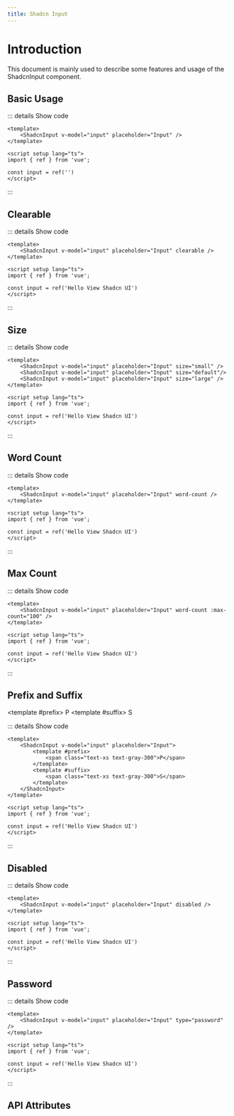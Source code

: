 ```yaml
---
title: Shadcn Input
---
```


# Introduction

This document is mainly used to describe some features and usage of the ShadcnInput component.

## Basic Usage

<CodeRunner title="Basic Usage"
    description="Create a simple input.">
    <ShadcnInput placeholder="Input" />
</CodeRunner>

::: details Show code

```vue
<template>
    <ShadcnInput v-model="input" placeholder="Input" />
</template>

<script setup lang="ts">
import { ref } from 'vue';

const input = ref('')
</script>
```

:::

## Clearable

<CodeRunner title="Clearable"
    description="Create a clearable input.">
    <ShadcnInput placeholder="Input" v-model="input" clearable />
</CodeRunner>

::: details Show code

```vue
<template>
    <ShadcnInput v-model="input" placeholder="Input" clearable />
</template>

<script setup lang="ts">
import { ref } from 'vue';

const input = ref('Hello View Shadcn UI')
</script>
```

:::

## Size

<CodeRunner title="Size"
    description="Create a size input.">
    <div class="space-y-2">
        <ShadcnInput placeholder="Input" v-model="input" size="small" />
        <ShadcnInput placeholder="Input" v-model="input" size="default"/>
        <ShadcnInput placeholder="Input" v-model="input" size="large" />
    </div>
</CodeRunner>

::: details Show code

```vue
<template>
    <ShadcnInput v-model="input" placeholder="Input" size="small" />
    <ShadcnInput v-model="input" placeholder="Input" size="default"/>
    <ShadcnInput v-model="input" placeholder="Input" size="large" />
</template>

<script setup lang="ts">
import { ref } from 'vue';

const input = ref('Hello View Shadcn UI')
</script>
```

:::

## Word Count

<CodeRunner title="Word Count"
    description="Create a word count input.">
    <ShadcnInput placeholder="Input" v-model="input" word-count />
</CodeRunner>

::: details Show code

```vue
<template>
    <ShadcnInput v-model="input" placeholder="Input" word-count />
</template>

<script setup lang="ts">
import { ref } from 'vue';

const input = ref('Hello View Shadcn UI')
</script>
```

:::

## Max Count

<CodeRunner title="Max Count"
    description="Create a max count input.">
    <ShadcnInput placeholder="Input" v-model="input" word-count :max-count="100" />
</CodeRunner>

::: details Show code

```vue
<template>
    <ShadcnInput v-model="input" placeholder="Input" word-count :max-count="100" />
</template>

<script setup lang="ts">
import { ref } from 'vue';

const input = ref('Hello View Shadcn UI')
</script>
```

:::

## Prefix and Suffix

<CodeRunner title="Prefix and Suffix"
    description="Create a prefix and suffix input.">
    <ShadcnInput placeholder="Input" v-model="input">
        <template #prefix>
            <span class="text-xs text-gray-300">P</span>
        </template>
        <template #suffix>
            <span class="text-xs text-gray-300">S</span>
        </template>
    </ShadcnInput>
</CodeRunner>

::: details Show code

```vue
<template>
    <ShadcnInput v-model="input" placeholder="Input">
        <template #prefix>
            <span class="text-xs text-gray-300">P</span>
        </template>
        <template #suffix>
            <span class="text-xs text-gray-300">S</span>
        </template>
    </ShadcnInput>
</template>

<script setup lang="ts">
import { ref } from 'vue';

const input = ref('Hello View Shadcn UI')
</script>
```

:::

## Disabled

<CodeRunner title="Disabled">
    <ShadcnInput placeholder="Input" v-model="input" disabled />
</CodeRunner>

::: details Show code

```vue
<template>
    <ShadcnInput v-model="input" placeholder="Input" disabled />
</template>

<script setup lang="ts">
import { ref } from 'vue';

const input = ref('Hello View Shadcn UI')
</script>
```

:::

## Password

<CodeRunner title="Password">
    <ShadcnInput placeholder="Input" v-model="input" type="password" />
</CodeRunner>

::: details Show code

```vue
<template>
    <ShadcnInput v-model="input" placeholder="Input" type="password" />
</template>

<script setup lang="ts">
import { ref } from 'vue';

const input = ref('Hello View Shadcn UI')
</script>
```

:::

## API Attributes

<ApiTable title="Input Props"
    :headers="['Attribute', 'Description', 'Type', 'Default Value', 'Depend', 'List']"
    :columns="[
        ['modelValue', 'The value of the input', 'String', '-', '-', '-'],
        ['placeholder', 'The placeholder of the input', 'String', '-', '-', '-'],
        ['clearable', 'Show the clearable icon', 'Boolean', 'false', '-', '-'],
        ['size', 'The size of the input', 'String', 'default', '-', 'small, default, large'],
        ['wordCount', 'Show the word count', 'Boolean', 'false', '-', '-'],
        ['maxCount', 'The max count of the input', 'Number', '-', '-', '-'],
        ['disabled', 'Disable the input', 'Boolean', 'false', '-', '-'],
        ['type', 'The type of the input', 'String', 'text', '-', 'text, password'],
    ]">
</ApiTable>

<br />

<ApiTable title="Input Events"
    :headers="['Event', 'Description', 'Callback Parameters']"
    :columns="[
        ['on-change', 'Triggered when the input value is changed', 'Object'],
        ['on-clear', 'Triggered when the clear icon is clicked', '-'],
        ['on-prefix-click', 'Triggered when the prefix icon is clicked', '-'],
        ['on-suffix-click', 'Triggered when the suffix icon is clicked', '-'],
    ]">
</ApiTable>

<br />

<ApiTable title="Input Slots"
    :headers="['Slot', 'Description']"
    :columns="[
        ['prefix', 'Input prefix'],
        ['suffix', 'Input suffix'],
    ]">
</ApiTable>

<script setup lang="ts">
import { ref } from 'vue';

const input = ref('Hello View Shadcn UI')
</script>
